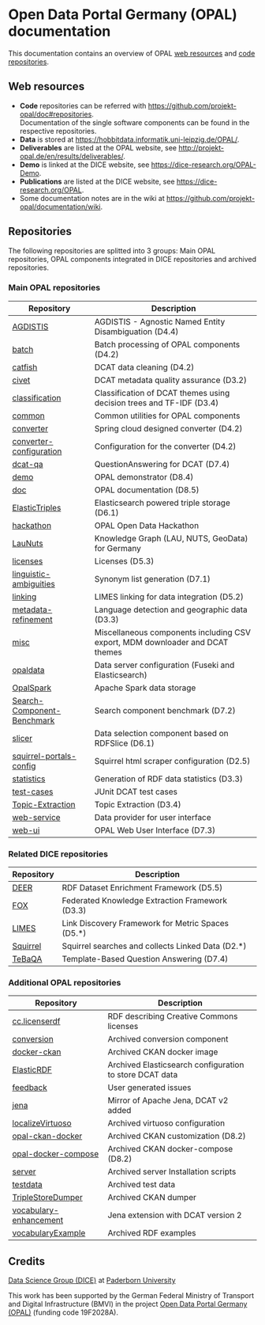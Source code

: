 # Open Data Portal Germany (OPAL) documentation

This documentation contains an overview of OPAL [web resources](#web-resources) and [code repositories](#repositories).


## Web resources

- **Code** repositories can be referred with https://github.com/projekt-opal/doc#repositories.  
  Documentation of the single software components can be found in the respective repositories.
- **Data** is stored at https://hobbitdata.informatik.uni-leipzig.de/OPAL/.
- **Deliverables** are listed at the OPAL website, see http://projekt-opal.de/en/results/deliverables/.
- **Demo** is linked at the DICE website, see https://dice-research.org/OPAL-Demo.
- **Publications** are listed at the DICE website, see https://dice-research.org/OPAL.
- Some documentation notes are in the wiki at https://github.com/projekt-opal/documentation/wiki.


## Repositories

The following repositories are splitted into 3 groups: Main OPAL repositories, OPAL components integrated in DICE repositories and archived repositories.


### Main OPAL repositories

| Repository | Description |
| ---------- | ----------- |
| [AGDISTIS](https://github.com/projekt-opal/AGDISTIS) | AGDISTIS - Agnostic Named Entity Disambiguation (D4.4) |
| [batch](https://github.com/projekt-opal/batch) | Batch processing of OPAL components (D4.2) |
| [catfish](https://github.com/projekt-opal/catfish) | DCAT data cleaning (D4.2) |
| [civet](https://github.com/projekt-opal/civet) | DCAT metadata quality assurance (D3.2) |
| [classification](https://github.com/projekt-opal/classification) | Classification of DCAT themes using decision trees and TF-IDF (D3.4) |
| [common](https://github.com/projekt-opal/common) | Common utilities for OPAL components |
| [converter](https://github.com/projekt-opal/converter) | Spring cloud designed converter (D4.2) |
| [converter-configuration](https://github.com/projekt-opal/converter-configuration) | Configuration for the converter (D4.2) |
| [dcat-qa](https://github.com/projekt-opal/dcat-qa) | QuestionAnswering for DCAT (D7.4) |
| [demo](https://github.com/projekt-opal/demo) | OPAL demonstrator (D8.4) |
| [doc](https://github.com/projekt-opal/doc) | OPAL documentation (D8.5) |
| [ElasticTriples](https://github.com/projekt-opal/ElasticTriples) | Elasticsearch powered triple storage (D6.1) |
| [hackathon](https://github.com/projekt-opal/hackathon) | OPAL Open Data Hackathon |
| [LauNuts](https://github.com/projekt-opal/LauNuts) | Knowledge Graph (LAU, NUTS, GeoData) for Germany |
| [licenses](https://github.com/projekt-opal/licenses) | Licenses (D5.3) |
| [linguistic-ambiguities](https://github.com/projekt-opal/linguistic-ambiguities) | Synonym list generation (D7.1) |
| [linking](https://github.com/projekt-opal/linking) | LIMES linking for data integration (D5.2) |
| [metadata-refinement](https://github.com/projekt-opal/metadata-refinement) | Language detection and geographic data (D3.3) |
| [misc](https://github.com/projekt-opal/misc) | Miscellaneous components including CSV export, MDM downloader and DCAT themes |
| [opaldata](https://github.com/projekt-opal/opaldata) | Data server configuration (Fuseki and Elasticsearch) |
| [OpalSpark](https://github.com/projekt-opal/OpalSpark) | Apache Spark data storage |
| [Search-Component-Benchmark](https://github.com/projekt-opal/Search-Component-Benchmark) | Search component benchmark (D7.2) |
| [slicer](https://github.com/projekt-opal/slicer) | Data selection component based on RDFSlice (D6.1) |
| [squirrel-portals-config](https://github.com/projekt-opal/squirrel-portals-config) | Squirrel html scraper configuration (D2.5) |
| [statistics](https://github.com/projekt-opal/statistics) | Generation of RDF data statistics (D3.3) |
| [test-cases](https://github.com/projekt-opal/test-cases) | JUnit DCAT test cases |
| [Topic-Extraction](https://github.com/projekt-opal/Topic-Extraction) | Topic Extraction (D3.4) |
| [web-service](https://github.com/projekt-opal/web-service) | Data provider for user interface |
| [web-ui](https://github.com/projekt-opal/web-ui) | OPAL Web User Interface (D7.3) |


### Related DICE repositories

| Repository | Description |
| ---------- | ----------- |
| [DEER](https://github.com/dice-group/deer) | RDF Dataset Enrichment Framework (D5.5) |
| [FOX](https://github.com/dice-group/FOX) | Federated Knowledge Extraction Framework (D3.3) |
| [LIMES](https://github.com/dice-group/LIMES) | Link Discovery Framework for Metric Spaces (D5.*) |
| [Squirrel](https://github.com/dice-group/Squirrel) | Squirrel searches and collects Linked Data (D2.*) |
| [TeBaQA](https://github.com/dice-group/TeBaQA/tree/opal) | Template-Based Question Answering (D7.4) |


### Additional OPAL repositories

| Repository | Description |
| ---------- | ----------- |
| [cc.licenserdf](https://github.com/projekt-opal/cc.licenserdf) | RDF describing Creative Commons licenses |
| [conversion](https://github.com/projekt-opal/conversion) | Archived conversion component |
| [docker-ckan](https://github.com/projekt-opal/docker-ckan) | Archived CKAN docker image |
| [ElasticRDF](https://github.com/projekt-opal/ElasticRDF) | Archived Elasticsearch configuration to store DCAT data |
| [feedback](https://github.com/projekt-opal/feedback) | User generated issues |
| [jena](https://github.com/projekt-opal/jena) | Mirror of Apache Jena, DCAT v2 added |
| [localizeVirtuoso](https://github.com/projekt-opal/localizeVirtuoso) | Archived virtuoso configuration |
| [opal-ckan-docker](https://github.com/projekt-opal/opal-ckan-docker) | Archived CKAN customization (D8.2) |
| [opal-docker-compose](https://github.com/projekt-opal/opal-docker-compose) | Archived CKAN docker-compose (D8.2) |
| [server](https://github.com/projekt-opal/server) | Archived server Installation scripts |
| [testdata](https://github.com/projekt-opal/testdata) | Archived test data |
| [TripleStoreDumper](https://github.com/projekt-opal/TripleStoreDumper) | Archived CKAN dumper |
| [vocabulary-enhancement](https://github.com/projekt-opal/vocabulary-enhancement) | Jena extension with DCAT version 2 |
| [vocabularyExample](https://github.com/projekt-opal/vocabularyExample) | Archived RDF examples |


## Credits

[Data Science Group (DICE)](https://dice-research.org/) at [Paderborn University](https://www.uni-paderborn.de/)

This work has been supported by the German Federal Ministry of Transport and Digital Infrastructure (BMVI) in the project [Open Data Portal Germany (OPAL)](http://projekt-opal.de/) (funding code 19F2028A).